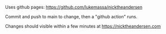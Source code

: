 

Uses github pages: https://github.com/lukemassa/nicktheandersen

Commit and push to main to change, then a "github action" runs. 

Changes should visible within a few minutes at https://nicktheandersen.com
